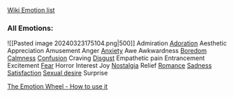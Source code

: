 [Wiki Emotion list](https://simple.wikipedia.org/wiki/List_of_emotions)


### All Emotions:
![[Pasted image 20240323175104.png|500]]
Admiration
[Adoration](https://simple.wikipedia.org/wiki/Adoration "Adoration")
Aesthetic Appreciation
Amusement
Anger
[Anxiety](https://simple.wikipedia.org/wiki/Anxiety "Anxiety")
Awe
Awkwardness
[Boredom](https://simple.wikipedia.org/wiki/Boredom "Boredom")
[Calmness](https://simple.wikipedia.org/wiki/Calm "Calm")
[Confusion](https://simple.wikipedia.org/wiki/Confusion "Confusion")
Craving
[Disgust](https://simple.wikipedia.org/wiki/Disgust "Disgust")
Empathetic pain
Entrancement
Excitement
[Fear](https://simple.wikipedia.org/wiki/Fear "Fear")
Horror
Interest
Joy
[Nostalgia](https://simple.wikipedia.org/wiki/Nostalgia "Nostalgia")
Relief
[Romance](https://simple.wikipedia.org/wiki/Romance "Romance")
[Sadness](https://simple.wikipedia.org/wiki/Sadness "Sadness")
[Satisfaction](https://simple.wikipedia.org/wiki/Satisfaction "Satisfaction")
[Sexual desire](https://simple.wikipedia.org/wiki/Sexual_desire "Sexual desire")
Surprise


[The Emotion Wheel - How to use it](https://www.youtube.com/watch?v=_DukOlChQQQ)